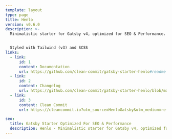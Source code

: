 ```yaml
---
template: layout
type: page
title: Henlo
version: v0.6.0
description: >-
  Minimalistic starter for Gatsby v4, optimized for SEO & Performance. 


  Styled with Tailwind (v3) and SCSS
links:
  - link:
      id: 1
      content: Documentation
      url: https://github.com/clean-commit/gatsby-starter-henlo#readme
  - link:
      id: 2
      content: Changelog
      url: https://github.com/clean-commit/gatsby-starter-henlo/blob/master/CHANGELOG.md
  - link:
      id: 3
      content: Clean Commit
      url: https://cleancommit.io?utm_source=HenloGatsby&utm_medium=referral

seo:
  title: Gatsby Starter Optimized For SEO & Performance
  description: Henlo - Minimalistic starter for Gatsby v4, optimized for SEO & Performance. Styled with Tailwind & SCSS. Created by Clean Commit.
---
```

